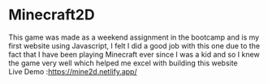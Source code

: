 # Minecraft2D
This game was made as a weekend assignment in the bootcamp and is my first website using Javascript, I felt I did a good job with this one due to the fact that I have been playing Minecraft ever since I was a kid and so I knew the game very well which helped me excel with building this website<br/>
Live Demo :https://mine2d.netlify.app/
